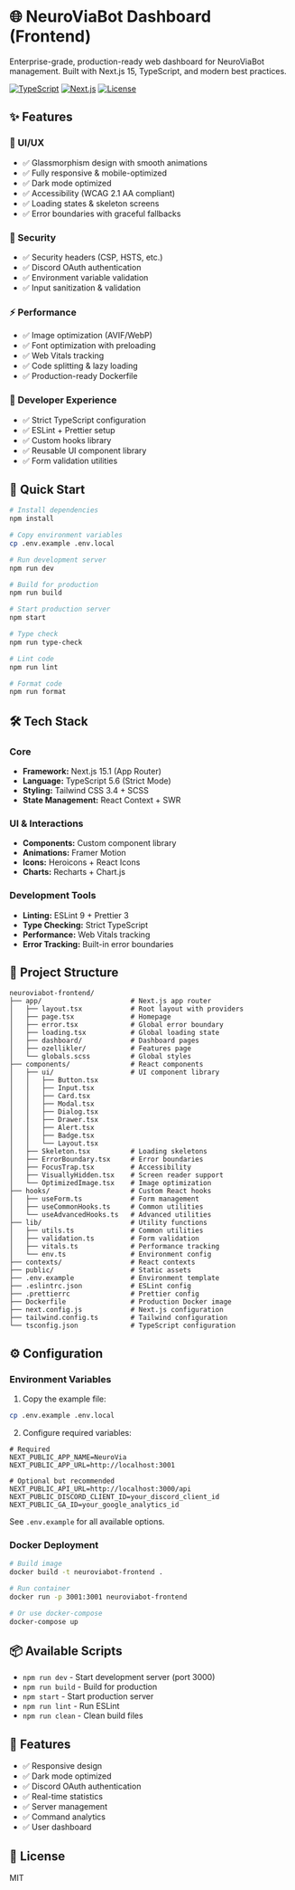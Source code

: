 # 🌐 NeuroViaBot Dashboard (Frontend)

Enterprise-grade, production-ready web dashboard for NeuroViaBot management. Built with Next.js 15, TypeScript, and modern best practices.

[![TypeScript](https://img.shields.io/badge/TypeScript-5.6-blue)](https://www.typescriptlang.org/)
[![Next.js](https://img.shields.io/badge/Next.js-15.1-black)](https://nextjs.org/)
[![License](https://img.shields.io/badge/license-MIT-green)](LICENSE)

## ✨ Features

### 🎨 UI/UX
- ✅ Glassmorphism design with smooth animations
- ✅ Fully responsive & mobile-optimized
- ✅ Dark mode optimized
- ✅ Accessibility (WCAG 2.1 AA compliant)
- ✅ Loading states & skeleton screens
- ✅ Error boundaries with graceful fallbacks

### 🔐 Security
- ✅ Security headers (CSP, HSTS, etc.)
- ✅ Discord OAuth authentication
- ✅ Environment variable validation
- ✅ Input sanitization & validation

### ⚡ Performance
- ✅ Image optimization (AVIF/WebP)
- ✅ Font optimization with preloading
- ✅ Web Vitals tracking
- ✅ Code splitting & lazy loading
- ✅ Production-ready Dockerfile

### 🧩 Developer Experience
- ✅ Strict TypeScript configuration
- ✅ ESLint + Prettier setup
- ✅ Custom hooks library
- ✅ Reusable UI component library
- ✅ Form validation utilities

## 🚀 Quick Start

```bash
# Install dependencies
npm install

# Copy environment variables
cp .env.example .env.local

# Run development server
npm run dev

# Build for production
npm run build

# Start production server
npm start

# Type check
npm run type-check

# Lint code
npm run lint

# Format code
npm run format
```

## 🛠️ Tech Stack

### Core
- **Framework:** Next.js 15.1 (App Router)
- **Language:** TypeScript 5.6 (Strict Mode)
- **Styling:** Tailwind CSS 3.4 + SCSS
- **State Management:** React Context + SWR

### UI & Interactions
- **Components:** Custom component library
- **Animations:** Framer Motion
- **Icons:** Heroicons + React Icons
- **Charts:** Recharts + Chart.js

### Development Tools
- **Linting:** ESLint 9 + Prettier 3
- **Type Checking:** Strict TypeScript
- **Performance:** Web Vitals tracking
- **Error Tracking:** Built-in error boundaries

## 📱 Project Structure

```
neuroviabot-frontend/
├── app/                      # Next.js app router
│   ├── layout.tsx            # Root layout with providers
│   ├── page.tsx              # Homepage
│   ├── error.tsx             # Global error boundary
│   ├── loading.tsx           # Global loading state
│   ├── dashboard/            # Dashboard pages
│   ├── ozellikler/           # Features page
│   └── globals.scss          # Global styles
├── components/               # React components
│   ├── ui/                   # UI component library
│   │   ├── Button.tsx
│   │   ├── Input.tsx
│   │   ├── Card.tsx
│   │   ├── Modal.tsx
│   │   ├── Dialog.tsx
│   │   ├── Drawer.tsx
│   │   ├── Alert.tsx
│   │   ├── Badge.tsx
│   │   └── Layout.tsx
│   ├── Skeleton.tsx          # Loading skeletons
│   ├── ErrorBoundary.tsx     # Error boundaries
│   ├── FocusTrap.tsx         # Accessibility
│   ├── VisuallyHidden.tsx    # Screen reader support
│   └── OptimizedImage.tsx    # Image optimization
├── hooks/                    # Custom React hooks
│   ├── useForm.ts            # Form management
│   ├── useCommonHooks.ts     # Common utilities
│   └── useAdvancedHooks.ts   # Advanced utilities
├── lib/                      # Utility functions
│   ├── utils.ts              # Common utilities
│   ├── validation.ts         # Form validation
│   ├── vitals.ts             # Performance tracking
│   └── env.ts                # Environment config
├── contexts/                 # React contexts
├── public/                   # Static assets
├── .env.example              # Environment template
├── .eslintrc.json            # ESLint config
├── .prettierrc               # Prettier config
├── Dockerfile                # Production Docker image
├── next.config.js            # Next.js configuration
├── tailwind.config.ts        # Tailwind configuration
└── tsconfig.json             # TypeScript configuration
```

## ⚙️ Configuration

### Environment Variables

1. Copy the example file:
```bash
cp .env.example .env.local
```

2. Configure required variables:
```env
# Required
NEXT_PUBLIC_APP_NAME=NeuroVia
NEXT_PUBLIC_APP_URL=http://localhost:3001

# Optional but recommended
NEXT_PUBLIC_API_URL=http://localhost:3000/api
NEXT_PUBLIC_DISCORD_CLIENT_ID=your_discord_client_id
NEXT_PUBLIC_GA_ID=your_google_analytics_id
```

See `.env.example` for all available options.

### Docker Deployment

```bash
# Build image
docker build -t neuroviabot-frontend .

# Run container
docker run -p 3001:3001 neuroviabot-frontend

# Or use docker-compose
docker-compose up
```

## 📦 Available Scripts

- `npm run dev` - Start development server (port 3000)
- `npm run build` - Build for production
- `npm start` - Start production server
- `npm run lint` - Run ESLint
- `npm run clean` - Clean build files

## 🎨 Features

- ✅ Responsive design
- ✅ Dark mode optimized
- ✅ Discord OAuth authentication
- ✅ Real-time statistics
- ✅ Server management
- ✅ Command analytics
- ✅ User dashboard

## 📄 License

MIT
